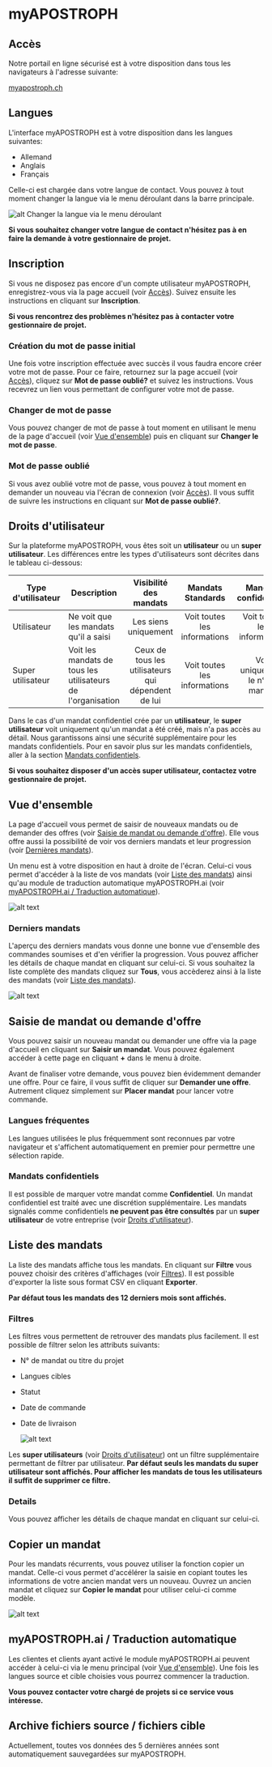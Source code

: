 [user-languages]: /assets/fr/user-languages.gif
[dashboard]: /assets/fr/dashboard.gif "En un coup d'oeil"
[copy-order]: /assets/fr/copy-order.png "Copier un mandat"
[filter-orders]: /assets/fr/filter-orders.gif "Filtrer les commandes"
[last-orders]: /assets/fr/last-orders.png "Derniers mandats"

# myAPOSTROPH

## Accès [](#access)
Notre portail en ligne sécurisé est à votre disposition dans tous les navigateurs à l'adresse suivante:

[myapostroph.ch](https://myapostroph.ch/fr)

## Langues [](#user-languages)

L'interface myAPOSTROPH est à votre disposition dans les langues suivantes:

- Allemand
- Anglais
- Français

Celle-ci est chargée dans votre langue de contact. Vous pouvez à tout moment changer la langue via le menu déroulant dans la barre principale.

![alt Changer la langue via le menu déroulant][user-languages]

**Si vous souhaitez changer votre langue de contact n'hésitez pas à en faire la demande à votre gestionnaire de projet.**

## Inscription [](#sign-up)
Si vous ne disposez pas encore d'un compte utilisateur myAPOSTROPH, enregistrez-vous via la page accueil (voir [Accès](#access)). Suivez ensuite les instructions en cliquant sur **Inscription**.

**Si vous rencontrez des problèmes n'hésitez pas à contacter votre gestionnaire de projet.**

### Création du mot de passe initial [](#initial-pwd)

Une fois votre inscription effectuée avec succès il vous faudra encore créer votre mot de passe. Pour ce faire, retournez sur la page accueil (voir [Accès](#access)), cliquez sur **Mot de passe oublié?** et suivez les instructions. Vous recevrez un lien vous permettant de configurer votre mot de passe.

### Changer de mot de passe [](#change-pwd)

Vous pouvez changer de mot de passe à tout moment en utilisant le menu de la page d'accueil (voir [Vue d'ensemble](#dashboard)) puis en cliquant sur **Changer le mot de passe**.

### Mot de passe oublié [](#forgot-pwd)

Si vous avez oublié votre mot de passe, vous pouvez à tout moment en demander un nouveau via l'écran de connexion (voir [Accès](#access)). Il vous suffit de suivre les instructions en cliquant sur **Mot de passe oublié?**.

## Droits d'utilisateur [](#user-rights)

Sur la plateforme myAPOSTROPH, vous êtes soit un **utilisateur** ou un **super utilisateur**. Les différences entre les types d'utilisateurs sont décrites dans le tableau ci-dessous:

| Type d'utilisateur | Description                                                 |               Visibilité des mandats               |      Mandats Standards       |      Mandats confidentiels      |
| ------------------ | ----------------------------------------------------------- | :------------------------------------------------: | :--------------------------: | :-----------------------------: |
| Utilisateur        | Ne voit que les mandats qu'il a saisi                       |                Les siens uniquement                | Voit toutes les informations |  Voit toutes les informations   |
| Super utilisateur  | Voit les mandats de tous les utilisateurs de l'organisation | Ceux de tous les utilisateurs qui dépendent de lui | Voit toutes les informations | Voit uniquement le n° de mandat |



Dans le cas d'un mandat confidentiel crée par un **utilisateur**, le **super utilisateur** voit uniquement qu'un mandat a été créé, mais n'a pas accès au détail. Nous garantissons ainsi une sécurité supplémentaire pour les mandats confidentiels. Pour en savoir plus sur les mandats confidentiels, aller à la section [Mandats confidentiels](#confidential-orders).

**Si vous souhaitez disposer d'un accès super utilisateur, contactez votre gestionnaire de projet.**

## Vue d'ensemble [](#dashboard)

La page d'accueil vous permet de saisir de nouveaux mandats ou de demander des offres (voir [Saisie de mandat ou demande d'offre](#orders)). Elle vous offre aussi la possibilité de voir vos derniers mandats et leur progression (voir [Dernières mandats](#last-orders)).

Un menu est à votre disposition en haut à droite de l'écran. Celui-ci vous permet d'accéder à la liste de vos mandats (voir [Liste des mandats](#orders-list)) ainsi qu'au module de traduction automatique myAPOSTROPH.ai (voir [myAPOSTROPH.ai / Traduction automatique](#machine-translation)).

![alt text][dashboard]

### Derniers mandats [](#last-orders)

L'aperçu des derniers mandats vous donne une bonne vue d'ensemble des commandes soumises et d'en vérifier la progression. Vous pouvez afficher les détails de chaque mandat en cliquant sur celui-ci. Si vous souhaitez la liste complète des mandats cliquez sur **Tous**, vous accèderez ainsi  à la liste des mandats (voir [Liste des mandats](#orders-list)).

![alt text][last-orders]

## Saisie de mandat ou demande d'offre [](#orders)

Vous pouvez saisir un nouveau mandat ou demander une offre via la page d'accueil en cliquant sur **Saisir un mandat**. Vous pouvez également accéder à cette page en cliquant **+** dans le menu à droite.

Avant de finaliser votre demande, vous pouvez bien évidemment demander une offre. Pour ce faire, il vous suffit de cliquer sur **Demander une offre**. Autrement cliquez simplement sur **Placer mandat** pour lancer votre commande.

### Langues fréquentes [](#frequent-languages)

Les langues utilisées le plus fréquemment sont reconnues par votre navigateur et s'affichent automatiquement en premier pour permettre une sélection rapide.

### Mandats confidentiels [](#confidential-orders)

Il est possible de marquer votre mandat comme **Confidentiel**. Un mandat confidentiel est traité avec une discrétion supplémentaire. Les mandats signalés comme confidentiels **ne peuvent pas être consultés** par un **super utilisateur** de votre entreprise (voir [Droits d'utilisateur](#user-rights)).

## Liste des mandats [](#orders-list)

La liste des mandats affiche tous les mandats. En cliquant sur **Filtre** vous pouvez choisir des critères d'affichages (voir [Filtres](#orders-filter)). Il est possible d'exporter la liste sous format CSV en cliquant **Exporter**.

**Par défaut tous les mandats des 12 derniers mois sont affichés.**

### Filtres [](#orders-filter)

Les filtres vous permettent de retrouver des mandats plus facilement.  Il est possible de filtrer selon les attributs suivants:

* N° de mandat ou titre du projet

* Langues cibles

* Statut

* Date de commande

* Date de livraison

  ![alt text][filter-orders]

Les **super utilisateurs** (voir [Droits d'utilisateur](#user-rights)) ont un filtre supplémentaire permettant de filtrer par utilisateur. **Par défaut seuls les mandats du super utilisateur sont affichés. Pour afficher les mandats de tous les utilisateurs il suffit de supprimer ce filtre.**

### Details

Vous pouvez afficher les détails de chaque mandat en cliquant sur celui-ci.

## Copier un mandat [](#copy-order)
Pour les mandats récurrents, vous pouvez utiliser la fonction copier un mandat. Celle-ci vous permet d'accélérer la saisie en copiant toutes les informations de votre ancien mandat vers un nouveau. Ouvrez un ancien mandat et cliquez sur **Copier le mandat** pour utiliser celui-ci comme modèle.

![alt text][copy-order]

## myAPOSTROPH.ai / Traduction automatique [](#machine-translation)

Les clientes et clients ayant activé le module myAPOSTROPH.ai peuvent accéder à celui-ci via le menu principal (voir [Vue d'ensemble](#dashboard)). Une fois les langues source et cible choisies vous pourrez commencer la traduction.

**Vous pouvez contacter votre chargé de projets si ce service vous intéresse.**

## Archive fichiers source / fichiers cible [](#archives)

Actuellement, toutes vos données des 5 dernières années sont automatiquement sauvegardées sur myAPOSTROPH.
